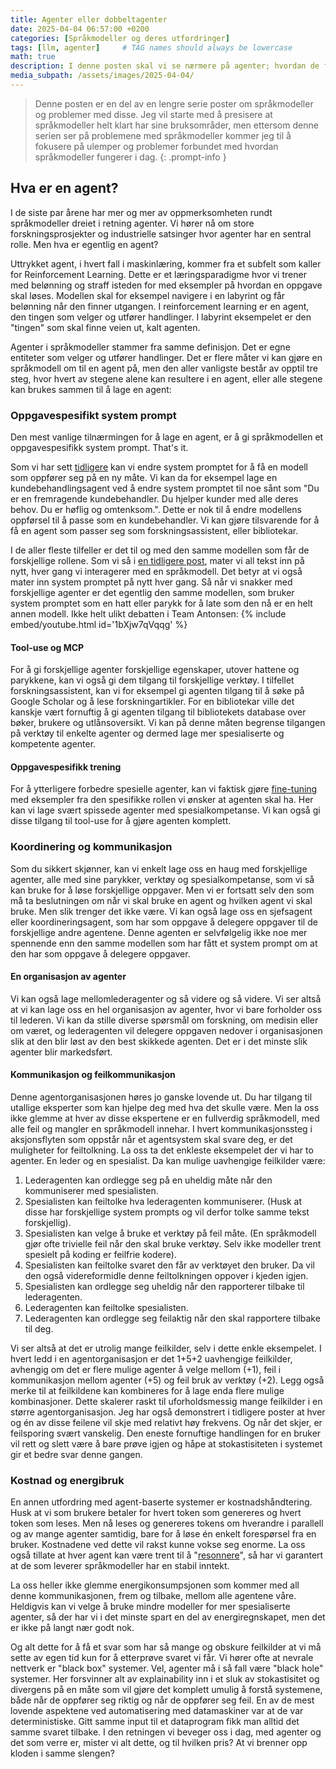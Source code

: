 ```yaml
---
title: Agenter eller dobbeltagenter
date: 2025-04-04 06:57:00 +0200
categories: [Språkmodeller og deres utfordringer]
tags: [llm, agenter]     # TAG names should always be lowercase
math: true
description: I denne posten skal vi se nærmere på agenter; hvordan de fungerer og hvorfor de ikke løser problemene med språkmodeller
media_subpath: /assets/images/2025-04-04/
---
```

<!-- markdownlint-capture -->
<!-- markdownlint-disable -->
> Denne posten er en del av en lengre serie poster om språkmodeller og problemer med disse. Jeg vil starte med å presisere at språkmodeller helt klart har sine bruksområder, men ettersom denne serien ser på problemene med språkmodeller kommer jeg til å fokusere på ulemper og problemer forbundet med hvordan språkmodeller fungerer i dag.
{: .prompt-info }
<!-- markdownlint-restore -->

## Hva er en agent?
I de siste par årene har mer og mer av oppmerksomheten rundt språkmodeller dreiet i retning agenter. Vi hører nå om store forskningsprosjekter og industrielle satsinger hvor agenter har en sentral rolle. Men hva er egentlig en agent?

Uttrykket agent, i hvert fall i maskinlæring, kommer fra et subfelt som kaller for Reinforcement Learning. Dette er et læringsparadigme hvor vi trener med belønning og straff isteden for med eksempler på hvordan en oppgave skal løses. Modellen skal for eksempel navigere i en labyrint og får belønning når den finner utgangen. I reinforcement learning er en agent, den tingen som velger og utfører handlinger. I labyrint eksempelet er den "tingen" som skal finne veien ut, kalt agenten.

Agenter i språkmodeller stammer fra samme definisjon. Det er egne entiteter som velger og utfører handlinger. Det er flere måter vi kan gjøre en språkmodell om til en agent på, men den aller vanligste består av opptil tre steg, hvor hvert av stegene alene kan resultere i en agent, eller alle stegene kan brukes sammen til å lage en agent:

### Oppgavespesifikt system prompt
Den mest vanlige tilnærmingen for å lage en agent, er å gi språkmodellen et oppgavespesifikk system prompt. That's it.

Som vi har sett [tidligere](https://enklypesalt.com/posts/Hvordan-opplever-kien-en-samtale/#hvordan-ser-en-samtale-egentlig-ut) kan vi endre system promptet for å få en modell som oppfører seg på en ny måte. Vi kan da for eksempel lage en kundebehandlingsagent ved å endre system promptet til noe sånt som "Du er en fremragende kundebehandler. Du hjelper kunder med alle deres behov. Du er høflig og omtenksom.". Dette er nok til å endre modellens oppførsel til å passe som en kundebehandler. Vi kan gjøre tilsvarende for å få en agent som passer seg som forskningsassistent, eller bibliotekar.

I de aller fleste tilfeller er det til og med den samme modellen som får de forskjellige rollene. Som vi så i [en tidligere post](https://enklypesalt.com/posts/Hvordan-svarer-kien/#autoregressiv-spr%C3%A5kmodellering), mater vi all tekst inn på nytt, hver gang vi interagerer med en språkmodell. Det betyr at vi også mater inn system promptet på nytt hver gang. Så når vi snakker med forskjellige agenter er det egentlig den samme modellen, som bruker system promptet som en hatt eller parykk for å late som den nå er en helt annen modell. Ikke helt ulikt debatten i Team Antonsen:
{% include embed/youtube.html id='1bXjw7qVqqg' %}

#### Tool-use og MCP
For å gi forskjellige agenter forskjellige egenskaper, utover hattene og parykkene, kan vi også gi dem tilgang til forskjellige verktøy. I tilfellet forskningsassistent, kan vi for eksempel gi agenten tilgang til å søke på Google Scholar og å lese forskningartikler. For en bibliotekar ville det kanskje vært fornuftig å gi agenten tilgang til bibliotekets database over bøker, brukere og utlånsoversikt. Vi kan på denne måten begrense tilgangen på verktøy til enkelte agenter og dermed lage mer spesialiserte og kompetente agenter.

#### Oppgavespesifikk trening
For å ytterligere forbedre spesielle agenter, kan vi faktisk gjøre [fine-tuning](https://enklypesalt.com/posts/Hvordan-svarer-kien/#fine-tuning) med eksempler fra den spesifikke rollen vi ønsker at agenten skal ha. Her kan vi lage svært spissede agenter med spesialkompetanse. Vi kan også gi disse tilgang til tool-use for å gjøre agenten komplett.

### Koordinering og kommunikasjon
Som du sikkert skjønner, kan vi enkelt lage oss en haug med forskjellige agenter, alle med sine parykker, verktøy og spesialkompetanse, som vi så kan bruke for å løse forskjellige oppgaver. Men vi er fortsatt selv den som må ta beslutningen om når vi skal bruke en agent og hvilken agent vi skal bruke. Men slik trenger det ikke være. Vi kan også lage oss en sjefsagent eller koordineringsagent, som har som oppgave å delegere oppgaver til de forskjellige andre agentene. Denne agenten er selvfølgelig ikke noe mer spennende enn den samme modellen som har fått et system prompt om at den har som oppgave å delegere oppgaver.

#### En organisasjon av agenter
Vi kan også lage mellomlederagenter og så videre og så videre. Vi ser altså at vi kan lage oss en hel organisasjon av agenter, hvor vi bare forholder oss til lederen. Vi kan da stille diverse spørsmål om forskning, om medisin eller om været, og lederagenten vil delegere oppgaven nedover i organisasjonen slik at den blir løst av den best skikkede agenten. Det er i det minste slik agenter blir markedsført.

#### Kommunikasjon og feilkommunikasjon
Denne agentorganisasjonen høres jo ganske lovende ut. Du har tilgang til utallige eksperter som kan hjelpe deg med hva det skulle være. Men la oss ikke glemme at hver av disse ekspertene er en fullverdig språkmodell, med alle feil og mangler en språkmodell innehar. I hvert kommunikasjonssteg i aksjonsflyten som oppstår når et agentsystem skal svare deg, er det muligheter for feiltolkning. La oss ta det enkleste eksempelet der vi har to agenter. En leder og en spesialist. Da kan mulige uavhengige feilkilder være:

1. Lederagenten kan ordlegge seg på en uheldig måte når den kommuniserer med spesialisten.
2. Spesialisten kan feiltolke hva lederagenten kommuniserer. (Husk at disse har forskjellige system prompts og vil derfor tolke samme tekst forskjellig).
3. Spesialisten kan velge å bruke et verktøy på feil måte. (En språkmodell gjør ofte trivielle feil når den skal bruke verktøy. Selv ikke modeller trent spesielt på koding er feilfrie kodere).
4. Spesialisten kan feiltolke svaret den får av verktøyet den bruker. Da vil den også videreformidle denne feiltolkningen oppover i kjeden igjen.
5. Spesialisten kan ordlegge seg uheldig når den rapporterer tilbake til lederagenten.
6. Lederagenten kan feiltolke spesialisten.
7. Lederagenten kan ordlegge seg feilaktig når den skal rapportere tilbake til deg.

Vi ser altså at det er utrolig mange feilkilder, selv i dette enkle eksempelet. I hvert ledd i en agentorganisasjon er det 1+5+2 uavhengige feilkilder, avhengig om det er flere mulige agenter å velge mellom (+1), feil i kommunikasjon mellom agenter (+5) og feil bruk av verktøy (+2). Legg også merke til at feilkildene kan kombineres for å lage enda flere mulige kombinasjoner. Dette skalerer raskt til uforholdsmessig mange feilkilder i en større agentorganisasjon. Jeg har også demonstrert i tidligere poster at hver og én av disse feilene vil skje med relativt høy frekvens. Og når det skjer, er feilsporing svært vanskelig. Den eneste fornuftige handlingen for en bruker vil rett og slett være å bare prøve igjen og håpe at stokastisiteten i systemet gir et bedre svar denne gangen.

### Kostnad og energibruk
En annen utfordring med agent-baserte systemer er kostnadshåndtering. Husk at vi som brukere betaler for hvert token som genereres og hvert token som leses. Men nå leses og genereres tokens om hverandre i parallell og av mange agenter samtidig, bare for å løse én enkelt forespørsel fra en bruker. Kostnadene ved dette vil rakst kunne vokse seg enorme. La oss også tillate at hver agent kan være trent til å "[resonnere](https://enklypesalt.com/posts/Er-resonnementer-losningnen/)", så har vi garantert at de som leverer språkmodeller har en stabil inntekt. 

La oss heller ikke glemme energikonsumpsjonen som kommer med all denne kommunikasjonen, frem og tilbake, mellom alle agentene våre. Heldigvis kan vi velge å bruke mindre modeller for mer spesialiserte agenter, så der har vi i det minste spart en del av energiregnskapet, men det er ikke på langt nær godt nok.

Og alt dette for å få et svar som har så mange og obskure feilkilder at vi må sette av egen tid kun for å etterprøve svaret vi får. Vi hører ofte at nevrale nettverk er "black box" systemer. Vel, agenter må i så fall være "black hole" systemer. Her forsvinner alt av explainability inn i et sluk av stokastisitet og divergens på en måte som vil gjøre det komplett umulig å forstå systemene, både når de oppfører seg riktig og når de oppfører seg feil. En av de mest lovende aspektene ved automatisering med datamaskiner var at de var deterministiske. Gitt samme input til et dataprogram fikk man alltid det samme svaret tilbake. I den retningen vi beveger oss i dag, med agenter og det som verre er, mister vi alt dette, og til hvilken pris? At vi brenner opp kloden i samme slengen?

